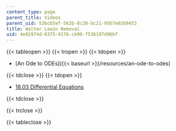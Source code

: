 ```yaml
---
content_type: page
parent_title: Videos
parent_uid: 53bcb5ef-562b-8c20-bc21-9567e0269453
title: Walter Lewin Removal
uid: 4e02974d-6375-4176-cb96-f536107d96bf
---
```


{{< tableopen >}}
{{< tropen >}}
{{< tdopen >}}


*   [An Ode to ODEs]({{< baseurl >}}/resources/an-ode-to-odes)


{{< tdclose >}}
{{< tdopen >}}


*   [18.03 Differential Equations](/courses/18-03sc-differential-equations-fall-2011/)


{{< tdclose >}}

{{< trclose >}}

{{< tableclose >}}